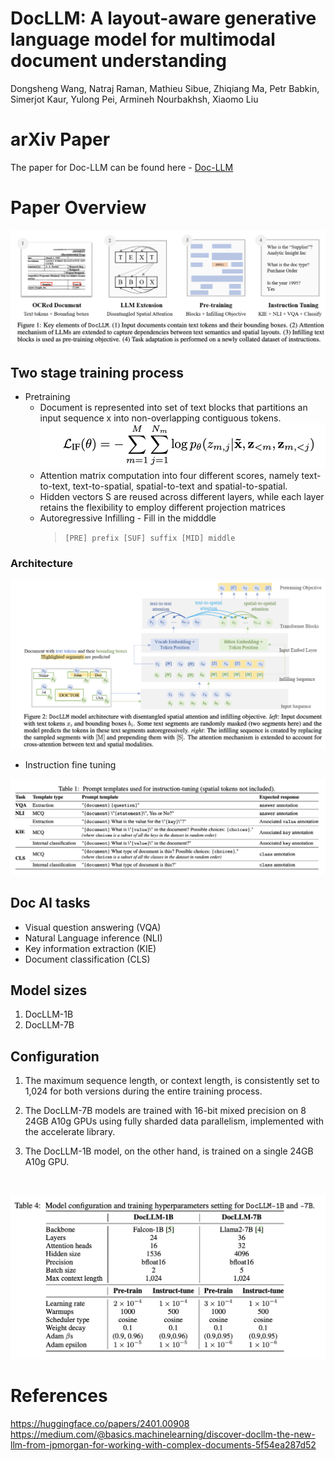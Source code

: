 <!-- markdownlint-disable MD013 -->
<!-- markdownlint-disable MD022 -->

# DocLLM: A layout-aware generative language model for multimodal document understanding

Dongsheng Wang, Natraj Raman, Mathieu Sibue, Zhiqiang Ma, Petr Babkin, Simerjot Kaur, Yulong Pei, Armineh Nourbakhsh, Xiaomo Liu

# arXiv Paper

The paper for Doc-LLM can be found here - [Doc-LLM](https://arxiv.org/abs/2401.00908)

# Paper Overview

![overview](./images/overview.png)

## Two stage training process

- Pretraining
  - Document is represented into set of text blocks that partitions an input sequence x into non-overlapping contiguous tokens.
    ![objective](./images/pretraining_obj.png)
  - Attention matrix computation into four different scores, namely text-to-text, text-to-spatial, spatial-to-text and spatial-to-spatial.
  - Hidden vectors S are reused across different layers, while each layer retains the flexibility to employ different projection matrices
  - Autoregressive Infilling - Fill in the midddle
    > `[PRE] prefix [SUF] suffix [MID] middle`

### Architecture

![architecture](./images/architecture.png)

- Instruction fine tuning

![fine_tuning](./images/finetuning.png)

## Doc AI tasks

- Visual question answering (VQA)
- Natural Language inference (NLI)
- Key information extraction (KIE)
- Document classification (CLS)

## Model sizes

1. DocLLM-1B 
2. DocLLM-7B

## Configuration

1. The maximum sequence length, or context length, is consistently set to 1,024 for both versions during the entire training process. 

2. The DocLLM-7B models are trained with 16-bit mixed precision on 8 24GB A10g GPUs using fully sharded data parallelism, implemented with the accelerate library.

3. The DocLLM-1B model, on the other hand, is trained on a single 24GB A10g GPU.

<br>

![conf_hp](./images/conf_hp.png)

# References

https://huggingface.co/papers/2401.00908  
https://medium.com/@basics.machinelearning/discover-docllm-the-new-llm-from-jpmorgan-for-working-with-complex-documents-5f54ea287d52  
